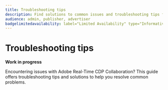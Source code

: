 ```yaml
---
title: Troubleshooting tips
description: Find solutions to common issues and troubleshooting tips for Adobe Real-Time CDP Collaboration
audience: admin, publisher, advertiser
badgelimitedavailability: label="Limited Availability" type="Informative" url="https://helpx.adobe.com/legal/product-descriptions/real-time-customer-data-platform-collaboration.html newtab=true"
---
```


# Troubleshooting tips

**Work in progress**

Encountering issues with Adobe Real-Time CDP Collaboration? This guide offers troubleshooting tips and solutions to help you resolve common problems.
